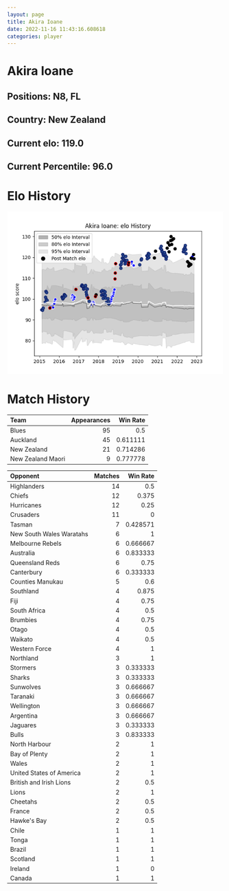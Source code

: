 ```yaml
---  
layout: page  
title: Akira Ioane  
date: 2022-11-16 11:43:16.608618  
categories: player  
---
```

# Akira Ioane

## Positions: N8, FL

## Country: New Zealand

## Current elo: 119.0

## Current Percentile: 96.0

# Elo History


![elo history](history_AkiraIoane.png)
# Match History


| Team              |   Appearances |   Win Rate |
|:------------------|--------------:|-----------:|
| Blues             |            95 |   0.5      |
| Auckland          |            45 |   0.611111 |
| New Zealand       |            21 |   0.714286 |
| New Zealand Maori |             9 |   0.777778 |

| Opponent                 |   Matches |   Win Rate |
|:-------------------------|----------:|-----------:|
| Highlanders              |        14 |   0.5      |
| Chiefs                   |        12 |   0.375    |
| Hurricanes               |        12 |   0.25     |
| Crusaders                |        11 |   0        |
| Tasman                   |         7 |   0.428571 |
| New South Wales Waratahs |         6 |   1        |
| Melbourne Rebels         |         6 |   0.666667 |
| Australia                |         6 |   0.833333 |
| Queensland Reds          |         6 |   0.75     |
| Canterbury               |         6 |   0.333333 |
| Counties Manukau         |         5 |   0.6      |
| Southland                |         4 |   0.875    |
| Fiji                     |         4 |   0.75     |
| South Africa             |         4 |   0.5      |
| Brumbies                 |         4 |   0.75     |
| Otago                    |         4 |   0.5      |
| Waikato                  |         4 |   0.5      |
| Western Force            |         4 |   1        |
| Northland                |         3 |   1        |
| Stormers                 |         3 |   0.333333 |
| Sharks                   |         3 |   0.333333 |
| Sunwolves                |         3 |   0.666667 |
| Taranaki                 |         3 |   0.666667 |
| Wellington               |         3 |   0.666667 |
| Argentina                |         3 |   0.666667 |
| Jaguares                 |         3 |   0.333333 |
| Bulls                    |         3 |   0.833333 |
| North Harbour            |         2 |   1        |
| Bay of Plenty            |         2 |   1        |
| Wales                    |         2 |   1        |
| United States of America |         2 |   1        |
| British and Irish Lions  |         2 |   0.5      |
| Lions                    |         2 |   1        |
| Cheetahs                 |         2 |   0.5      |
| France                   |         2 |   0.5      |
| Hawke's Bay              |         2 |   0.5      |
| Chile                    |         1 |   1        |
| Tonga                    |         1 |   1        |
| Brazil                   |         1 |   1        |
| Scotland                 |         1 |   1        |
| Ireland                  |         1 |   0        |
| Canada                   |         1 |   1        |
